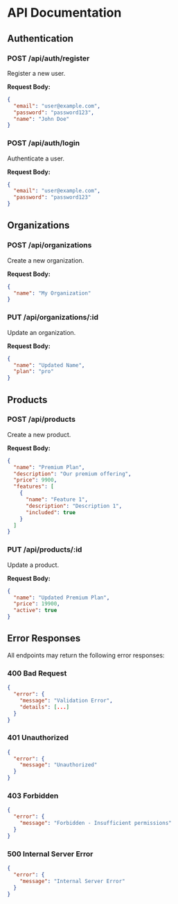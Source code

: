 # API Documentation

## Authentication

### POST /api/auth/register
Register a new user.

**Request Body:**
```json
{
  "email": "user@example.com",
  "password": "password123",
  "name": "John Doe"
}
```

### POST /api/auth/login
Authenticate a user.

**Request Body:**
```json
{
  "email": "user@example.com",
  "password": "password123"
}
```

## Organizations

### POST /api/organizations
Create a new organization.

**Request Body:**
```json
{
  "name": "My Organization"
}
```

### PUT /api/organizations/:id
Update an organization.

**Request Body:**
```json
{
  "name": "Updated Name",
  "plan": "pro"
}
```

## Products

### POST /api/products
Create a new product.

**Request Body:**
```json
{
  "name": "Premium Plan",
  "description": "Our premium offering",
  "price": 9900,
  "features": [
    {
      "name": "Feature 1",
      "description": "Description 1",
      "included": true
    }
  ]
}
```

### PUT /api/products/:id
Update a product.

**Request Body:**
```json
{
  "name": "Updated Premium Plan",
  "price": 19900,
  "active": true
}
```

## Error Responses

All endpoints may return the following error responses:

### 400 Bad Request
```json
{
  "error": {
    "message": "Validation Error",
    "details": [...]
  }
}
```

### 401 Unauthorized
```json
{
  "error": {
    "message": "Unauthorized"
  }
}
```

### 403 Forbidden
```json
{
  "error": {
    "message": "Forbidden - Insufficient permissions"
  }
}
```

### 500 Internal Server Error
```json
{
  "error": {
    "message": "Internal Server Error"
  }
}
```
